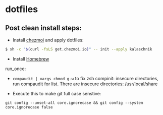 # dotfiles

## Post clean install steps:

- Install [chezmoi](https://www.chezmoi.io) and apply dotfiles:

```bash
$ sh -c "$(curl -fsLS get.chezmoi.io)" -- init --apply kalaschnik
```

- Install [Homebrew](https://brew.sh)

run_once:

- `compaudit | xargs chmod g-w` to fix zsh compinit: insecure directories, run compaudit for list.
  There are insecure directories:
  /usr/local/share

- Execute this to make git full case senstive:

```
git config --unset-all core.ignorecase && git config --system core.ignorecase false
```
